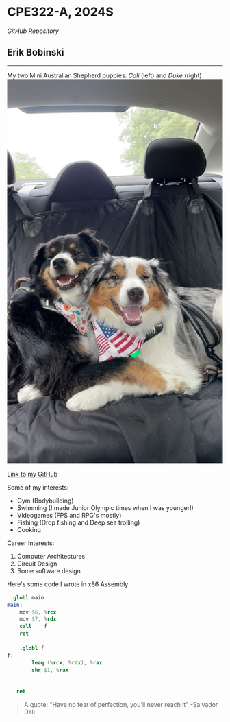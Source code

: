 # CPE322-A, 2024S
*GitHub Repository*

## Erik Bobinski

---
My two Mini Australian Shepherd puppies: *Cali* (left) and *Duke* (right)
![alt text](/Images/CaliAndDuke.jpeg)

[Link to my GitHub](https://github.com/erik-bobinski/CPE322)


Some of my interests:
- Gym (Bodybuilding)
- Swimming (I made Junior Olympic times when I was younger!)
- Videogames (FPS and RPG's mostly)
- Fishing (Drop fishing and Deep sea trolling)
- Cooking

Career Interests:
1. Computer Architectures
2. Circuit Design
3. Some software design


Here's some code I wrote in x86 Assembly:
```s
 .globl main
main:
	mov	$6, %rcx
	mov	$7, %rdx
	call	f
	ret

    .globl f
f:
	    leaq (%rcx, %rdx), %rax
		shr $1, %rax


   ret
```

> A quote: "Have no fear of perfection, you'll never reach it" -Salvador Dali

